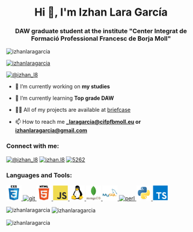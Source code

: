 <h1 align="center">Hi 👋, I'm Izhan Lara García</h1>
<h3 align="center">DAW graduate student at the institute "Center Integrat de Formació Professional Francesc de Borja Moll"</h3>

<p align="left"> <img src="https://komarev.com/ghpvc/?username=izhanlaragarcia&label=Profile%20views&color=0e75b6&style=flat" alt="izhanlaragarcia" /> </p>

<p align="left"> <a href="https://github.com/ryo-ma/github-profile-trophy"><img src="https://github-profile-trophy.vercel.app/?username=izhanlaragarcia" alt="izhanlaragarcia" /></a> </p>

<p align="left"> <a href="https://twitter.com/@izhan_l8" target="blank"><img src="https://img.shields.io/twitter/follow/@izhan_l8?logo=twitter&style=for-the-badge" alt="@izhan_l8" /></a> </p>

- 🔭 I’m currently working on **my studies**

- 🌱 I’m currently learning **Top grade DAW**

- 👨‍💻 All of my projects are available at [briefcase](https://izhanl8.glitch.me/)

- 📫 How to reach me **_laragarcia@cifpfbmoll.eu or izhanlaragarcia@gmail.com**

<h3 align="left">Connect with me:</h3>
<p align="left">
<a href="https://twitter.com/@izhan_l8" target="blank"><img align="center" src="https://raw.githubusercontent.com/rahuldkjain/github-profile-readme-generator/master/src/images/icons/Social/twitter.svg" alt="@izhan_l8" height="30" width="40" /></a>
<a href="https://instagram.com/izhan.l8" target="blank"><img align="center" src="https://raw.githubusercontent.com/rahuldkjain/github-profile-readme-generator/master/src/images/icons/Social/instagram.svg" alt="izhan.l8" height="30" width="40" /></a>
<a href="https://discord.gg/5262" target="blank"><img align="center" src="https://raw.githubusercontent.com/rahuldkjain/github-profile-readme-generator/master/src/images/icons/Social/discord.svg" alt="5262" height="30" width="40" /></a>
</p>

<h3 align="left">Languages and Tools:</h3>
<p align="left"> <a href="https://www.w3schools.com/css/" target="_blank"> <img src="https://raw.githubusercontent.com/devicons/devicon/master/icons/css3/css3-original-wordmark.svg" alt="css3" width="40" height="40"/> </a> <a href="https://git-scm.com/" target="_blank"> <img src="https://www.vectorlogo.zone/logos/git-scm/git-scm-icon.svg" alt="git" width="40" height="40"/> </a> <a href="https://www.w3.org/html/" target="_blank"> <img src="https://raw.githubusercontent.com/devicons/devicon/master/icons/html5/html5-original-wordmark.svg" alt="html5" width="40" height="40"/> </a> <a href="https://developer.mozilla.org/en-US/docs/Web/JavaScript" target="_blank"> <img src="https://raw.githubusercontent.com/devicons/devicon/master/icons/javascript/javascript-original.svg" alt="javascript" width="40" height="40"/> </a> <a href="https://www.linux.org/" target="_blank"> <img src="https://raw.githubusercontent.com/devicons/devicon/master/icons/linux/linux-original.svg" alt="linux" width="40" height="40"/> </a> <a href="https://www.mongodb.com/" target="_blank"> <img src="https://raw.githubusercontent.com/devicons/devicon/master/icons/mongodb/mongodb-original-wordmark.svg" alt="mongodb" width="40" height="40"/> </a> <a href="https://www.mysql.com/" target="_blank"> <img src="https://raw.githubusercontent.com/devicons/devicon/master/icons/mysql/mysql-original-wordmark.svg" alt="mysql" width="40" height="40"/> </a> <a href="https://www.perl.org/" target="_blank"> <img src="https://api.iconify.design/logos-perl.svg" alt="perl" width="40" height="40"/> </a> <a href="https://www.python.org" target="_blank"> <img src="https://raw.githubusercontent.com/devicons/devicon/master/icons/python/python-original.svg" alt="python" width="40" height="40"/> </a> <a href="https://www.typescriptlang.org/" target="_blank"> <img src="https://raw.githubusercontent.com/devicons/devicon/master/icons/typescript/typescript-original.svg" alt="typescript" width="40" height="40"/> </a> </p>

<p><img align="left" src="https://github-readme-stats.vercel.app/api/top-langs?username=izhanlaragarcia&show_icons=true&locale=en&layout=compact" alt="izhanlaragarcia" /></p>

<p>&nbsp;<img align="center" src="https://github-readme-stats.vercel.app/api?username=izhanlaragarcia&show_icons=true&locale=en" alt="izhanlaragarcia" /></p>

<p><img align="center" src="https://github-readme-streak-stats.herokuapp.com/?user=izhanlaragarcia&" alt="izhanlaragarcia" /></p>
